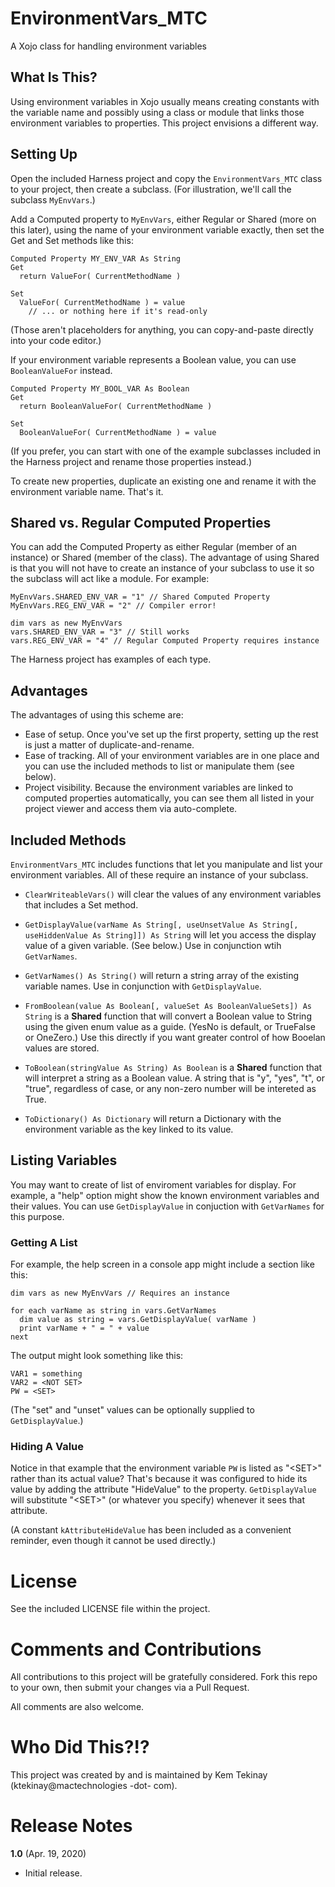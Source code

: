 # EnvironmentVars_MTC

A Xojo class for handling environment variables

## What Is This?

Using environment variables in Xojo usually means creating constants with the variable name and possibly using a class or module that links those environment variables to properties. This project envisions a different way.

## Setting Up

Open the included Harness project and copy the `EnvironmentVars_MTC` class to your project, then create a subclass. (For illustration, we'll call the subclass `MyEnvVars`.)

Add a Computed property to `MyEnvVars`, either Regular or Shared (more on this later), using the name of your environment variable exactly, then set the Get and Set methods like this:

```
Computed Property MY_ENV_VAR As String
Get
  return ValueFor( CurrentMethodName )

Set
  ValueFor( CurrentMethodName ) = value
	// ... or nothing here if it's read-only
```

(Those aren't placeholders for anything, you can copy-and-paste directly into your code editor.)

If your environment variable represents a Boolean value, you can use `BooleanValueFor` instead.

```
Computed Property MY_BOOL_VAR As Boolean
Get
  return BooleanValueFor( CurrentMethodName )

Set
  BooleanValueFor( CurrentMethodName ) = value
```

(If you prefer, you can start with one of the example subclasses included in the Harness project and rename those properties instead.)

To create new properties, duplicate an existing one and rename it with the environment variable name. That's it.

## Shared vs. Regular Computed Properties

You can add the Computed Property as either Regular (member of an instance) or Shared (member of the class). The advantage of using Shared is that you will not have to create an instance of your subclass to use it so the subclass will act like a module. For example:

```
MyEnvVars.SHARED_ENV_VAR = "1" // Shared Computed Property
MyEnvVars.REG_ENV_VAR = "2" // Compiler error!

dim vars as new MyEnvVars
vars.SHARED_ENV_VAR = "3" // Still works
vars.REG_ENV_VAR = "4" // Regular Computed Property requires instance
```

The Harness project has examples of each type.

## Advantages

The advantages of using this scheme are:

* Ease of setup. Once you've set up the first property, setting up the rest is just a matter of duplicate-and-rename.
* Ease of tracking. All of your environment variables are in one place and you can use the included methods to list or manipulate them (see below).
* Project visibility. Because the environment variables are linked to computed properties automatically, you can see them all listed in your project viewer and access them via auto-complete.

## Included Methods

`EnvironmentVars_MTC` includes functions that let you manipulate and list your environment variables. All of these require an instance of your subclass.

* `ClearWriteableVars()` will clear the values of any environment variables that includes a Set method.

* `GetDisplayValue(varName As String[, useUnsetValue As String[, useHiddenValue As String]]) As String` will let you access the display value of a given variable. (See below.) Use in conjunction wtih `GetVarNames`.

* `GetVarNames() As String()` will return a string array of the existing variable names. Use in conjunction with `GetDisplayValue`.

* `FromBoolean(value As Boolean[, valueSet As BooleanValueSets]) As String` is a **Shared** function that will convert a Boolean value to String using the given enum value as a guide. (YesNo is default, or TrueFalse or OneZero.) Use this directly if you want greater control of how Booelan values are stored.

* `ToBoolean(stringValue As String) As Boolean` is a **Shared** function that will interpret a string as a Boolean value. A string that is "y", "yes", "t", or "true", regardless of case, or any non-zero number will be intereted as True.

* `ToDictionary() As Dictionary` will return a Dictionary with the environment variable as the key linked to its value.

## Listing Variables

You may want to create of list of enviroment variables for display. For example, a "help" option might show the known environment variables and their values. You can use `GetDisplayValue` in conjuction with `GetVarNames` for this purpose.

### Getting A List

For example, the help screen in a console app might include a section like this:

```
dim vars as new MyEnvVars // Requires an instance

for each varName as string in vars.GetVarNames
  dim value as string = vars.GetDisplayValue( varName )
  print varName + " = " + value
next
```

The output might look something like this:

```
VAR1 = something
VAR2 = <NOT SET>
PW = <SET>
```

(The "set" and "unset" values can be optionally supplied to `GetDisplayValue`.)

### Hiding A Value

Notice in that example that the environment variable `PW` is listed as "\<SET\>" rather than its actual value? That's because it was configured to hide its value by adding the attribute "HideValue" to the property. `GetDisplayValue` will substitute "\<SET\>" (or whatever you specify) whenever it sees that attribute.

(A constant `kAttributeHideValue` has been included as a convenient reminder, even though it cannot be used directly.)

# License

See the included LICENSE file within the project.

# Comments and Contributions

All contributions to this project will be gratefully considered. Fork this repo to your own, then submit your changes via a Pull Request.

All comments are also welcome.

# Who Did This?!?

This project was created by and is maintained by Kem Tekinay (ktekinay@mactechnologies -dot- com).

# Release Notes

**1.0** (Apr. 19, 2020)

- Initial release.
